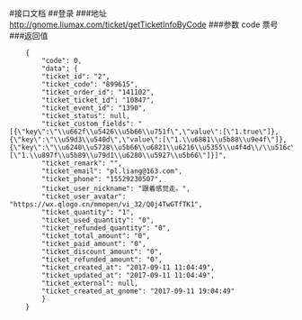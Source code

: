 #接口文档
##登录
###地址
http://gnome.liumax.com/ticket/getTicketInfoByCode
###参数
code 票号
###返回值

        {
            "code": 0,
            "data": {
            "ticket_id": "2",
            "ticket_code": "899615",
            "ticket_order_id": "141102",
            "ticket_ticket_id": "10847",
            "ticket_event_id": "1390",
            "ticket_status": null,
            "ticket_custom_fields": "[{\"key\":\"\\u662f\\u5426\\u5b66\\u751f\",\"value\":[\"1.true\"]},{\"key\":\"\\u59d3\\u540d\",\"value\":[\"1.\\u6881\\u5b88\\u9e4f\"]},{\"key\":\"\\u6240\\u5728\\u5b66\\u6821\\u6216\\u5355\\u4f4d\\/\\u516c\\u53f8\\u540d\\u79f0\",\"value\":[\"1.\\u897f\\u5b89\\u79d1\\u6280\\u5927\\u5b66\"]}]",
            "ticket_remark": "",
            "ticket_email": "pl.liang@163.com",
            "ticket_phone": "15529230507",
            "ticket_user_nickname": "跟着感觉走。",
            "ticket_user_avatar": "https://wx.qlogo.cn/mmopen/vi_32/Q0j4TwGTfTK1",
            "ticket_quantity": "1",
            "ticket_used_quantity": "0",
            "ticket_refunded_quantity": "0",
            "ticket_total_amount": "0",
            "ticket_paid_amount": "0",
            "ticket_discount_amount": "0",
            "ticket_refunded_amount": "0",
            "ticket_created_at": "2017-09-11 11:04:49",
            "ticket_updated_at": "2017-09-11 11:04:49",
            "ticket_external": null,
            "ticket_created_at_gnome": "2017-09-11 19:04:49"
            }
        }
